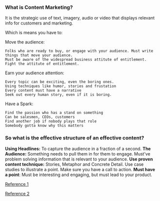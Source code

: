 ### What is Content Marketing?

It is the strategic use of text, imagery, audio or video that displays relevant info for customers and marketing.

Which is means you have to:

Move the audience: 

	Folks who are ready to buy, or engage with your audience. Must write things that move your audience.
	Must be aware of the widespread business attitute of entitlement.
	Fight the attitute of entitlement.

Earn your audience attention:

	Every topic can be exciting, even the boring ones.
	Using techniques like humor, stories and frustation
	Every content must have a narrative
	Seek out every human story, even if it is boring.

Have a Spark:

	Find the passion who has a stand on something
	Can be salesmen, CEOs, customers
	Find another job if nobody plays that role
	Somebody gotta know why this matters

### So what is the effective structure of an effective content?

**Using Headlines:** To capture the audience in a fraction of a second.
**The Audience:** Something needs to pull them in for them to engage. Must've problem solving information that is relevant to your audience.
**Use proven content technique:** Stories, Metaphor and Concrete Detail. Use case studies to illustrate a point. Make sure you have a call to action.
**Must have a point**: Must be interesting and engaging, but must lead to your product.

[Reference 1](https://d3c33hcgiwev3.cloudfront.net/_b7499c258e8d0f5c51b2b7dd47ca1464_The-5-P-Approach-to-Copy-that-Crushes-It.pdf?Expires=1595116800&Signature=FLEvrTQpi5kjvSehlNQr9pvIySkUttniqO7eYMb07rC~M33nS2Lzzu~Jl7cAZ08pvxW9Zf~exFYgn0mTdRme8z0cDstsiIEqD3z8xlBXhqQ4ALtAN4wMtwqGvBUWkfVI98~yzNjN3KGeCJDXNI3qPOKCh44sKkxT3X3oZN6Gm5o_&Key-Pair-Id=APKAJLTNE6QMUY6HBC5A "Reference 1")

[Reference 2](https://d3c33hcgiwev3.cloudfront.net/_2f9e7716d97268d9aaba4c3a984df786_Content-Marketing-Research-_The-Crucial-First-Step_.pdf?Expires=1595116800&Signature=L03c2kCtCSSFSp6wttMozVb-UT1ahQPA6oQ5zpFNKYIhk2ywEhfuZEvZKlj4jgcIYPhpYXCqfaSIFEFMGmsLnjuvILkKH1hqFIhvdNqblCJNDvUg1amE3ditAW71fsVMRNbSl9mKEMEjwTRthgbWEYYqwasxn4Xhnv0p-zXGQjc_&Key-Pair-Id=APKAJLTNE6QMUY6HBC5A "Reference 2")


